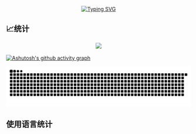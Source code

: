 <p align='center'>
  <a href="https://git.io/typing-svg"><img src="https://readme-typing-svg.herokuapp.com?font=Fira+Code&pause=1000&background=FF5FC804&random=false&width=435&separator=%3C&lines=if(you+%3D+'welcome')+printf('Hello');%3Cto+be+continue..." alt="Typing SVG" /></a>
</p>

## 📈统计

<div align="center">
  <img src="https://github-readme-stats.vercel.app/api?username=demonq0q&show_icons=true&theme=tokyonight" />
</div>


[![Ashutosh's github activity graph](https://github-readme-activity-graph.vercel.app/graph?username=demonq0q&bg_color=46474b&color=45b7bf&line=b98731&point=403d3d&area=true&hide_border=true)](https://github.com/ashutosh00710/github-readme-activity-graph)

![code-svg](arrest/code-contribute.svg)


## 使用语言统计
<!--
<div align="center"> 
  <img src="https://github-readme-stats.vercel.app/api/top-langs/?username=demonq0q&hide_title=true&hide_border=true&layout=compact&langs_count=6&text_color=000&icon_color=fff&bg_color=0,52fa5a,4dfcff,c64dff&theme=graywhite" />
</div>
--!>
